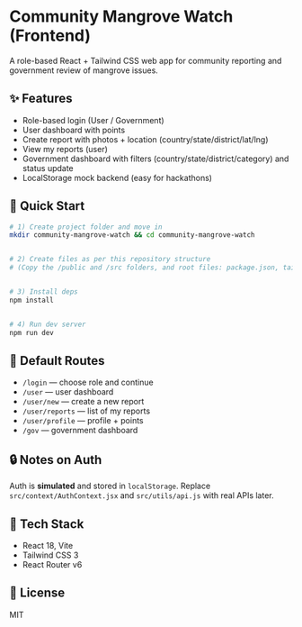 # Community Mangrove Watch (Frontend)


A role-based React + Tailwind CSS web app for community reporting and government review of mangrove issues.


## ✨ Features
- Role-based login (User / Government)
- User dashboard with points
- Create report with photos + location (country/state/district/lat/lng)
- View my reports (user)
- Government dashboard with filters (country/state/district/category) and status update
- LocalStorage mock backend (easy for hackathons)


## 🚀 Quick Start
```bash
# 1) Create project folder and move in
mkdir community-mangrove-watch && cd community-mangrove-watch


# 2) Create files as per this repository structure
# (Copy the /public and /src folders, and root files: package.json, tailwind.config.js, postcss.config.js, etc.)


# 3) Install deps
npm install


# 4) Run dev server
npm run dev
```


## 🧭 Default Routes
- `/login` — choose role and continue
- `/user` — user dashboard
- `/user/new` — create a new report
- `/user/reports` — list of my reports
- `/user/profile` — profile + points
- `/gov` — government dashboard


## 🔒 Notes on Auth
Auth is **simulated** and stored in `localStorage`. Replace `src/context/AuthContext.jsx` and `src/utils/api.js` with real APIs later.


## 🧰 Tech Stack
- React 18, Vite
- Tailwind CSS 3
- React Router v6


## 📝 License
MIT